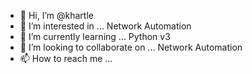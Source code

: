 - 👋 Hi, I’m @khartle
- 👀 I’m interested in ... Network Automation
- 🌱 I’m currently learning ... Python v3
- 💞️ I’m looking to collaborate on ... Network Automation
- 📫 How to reach me ... 

<!---
khartle/khartle is a ✨ special ✨ repository because its `README.md` (this file) appears on your GitHub profile.
You can click the Preview link to take a look at your changes.
--->
